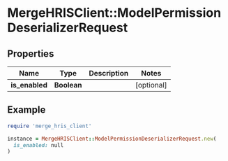# MergeHRISClient::ModelPermissionDeserializerRequest

## Properties

| Name | Type | Description | Notes |
| ---- | ---- | ----------- | ----- |
| **is_enabled** | **Boolean** |  | [optional] |

## Example

```ruby
require 'merge_hris_client'

instance = MergeHRISClient::ModelPermissionDeserializerRequest.new(
  is_enabled: null
)
```

